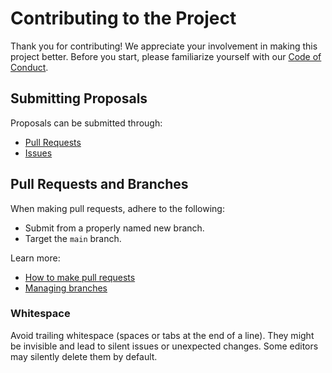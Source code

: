 # Contributing to the Project

Thank you for contributing! We appreciate your involvement in making this project better. Before you start, please familiarize yourself with our [Code of Conduct](./CODE_OF_CONDUCT.md).

## Submitting Proposals

Proposals can be submitted through:

- [Pull Requests](https://github.com/divio/getting-started-with-svelte/pulls)
- [Issues](https://github.com/divio/getting-started-with-svelte/issues)

## Pull Requests and Branches

When making pull requests, adhere to the following:

- Submit from a properly named new branch.
- Target the `main` branch.

Learn more:

- [How to make pull requests](https://help.github.com/articles/using-pull-requests/)
- [Managing branches](https://help.github.com/articles/creating-and-deleting-branches-within-your-repository/)

### Whitespace

Avoid trailing whitespace (spaces or tabs at the end of a line). They might be invisible and lead to silent issues or unexpected changes. Some editors may silently delete them by default.
